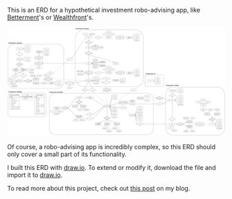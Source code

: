 This is an ERD for a hypothetical investment robo-advising app, like [Betterment](https://www.betterment.com/)'s or [Wealthfront](https://www.wealthfront.com/)'s.

[![Entity Relationship Diagram for a Hypothetical Investment Robo-Advisor](https://github.com/goncalovf/erd-robo-advisor/blob/main/ERD-robo-advisor.jpg?raw=true "ERD for a Hypothetical Investment Robo-Advisor")](https://goncalovf.com/wp-content/uploads/2021/10/ERD-roboadvisor-goncalo-figueiredo.jpg)

Of course, a robo-advising app is incredibly complex, so this ERD should only cover a small part of its functionality.

I built this ERD with [draw.io](https://draw.io/). To extend or modify it, download the file and import it to [draw.io](https://draw.io/).

To read more about this project, check out [this post](https://goncalovf.com/erd-robo-advisor) on my blog.
